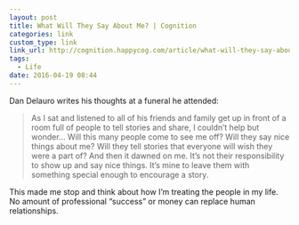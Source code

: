 ```yaml
---
layout: post
title: What Will They Say About Me? | Cognition
categories: link
custom_type: link
link_url: http://cognition.happycog.com/article/what-will-they-say-about-me
tags:
  - Life
date: 2016-04-19 08:44
---
```

Dan Delauro writes his thoughts at a funeral he attended:

> As I sat and listened to all of his friends and family get up in front of a room full of people to tell stories and share, I couldn’t help but wonder… Will this many people come to see me off? Will they say nice things about me? Will they tell stories that everyone will wish they were a part of? And then it dawned on me. It’s not their responsibility to show up and say nice things. It’s mine to leave them with something special enough to encourage a story.

This made me stop and think about how I’m treating the people in my life. No amount of professional “success” or money can replace human relationships.
